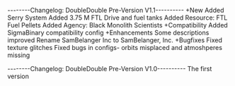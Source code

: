 --------Changelog: DoubleDouble Pre-Version V1.1----------
+New
	Added Serry System
	Added 3.75 M FTL Drive and fuel tanks
	Added Resource: FTL Fuel Pellets
	Added Agency: Black Monolith Scientists
+Compatibility
	Added SigmaBinary compatibility config
+Enhancements
	Some descriptions improved
	Rename SamBelanger Inc to SamBelanger, Inc.
+Bugfixes
	Fixed texture glitches
	Fixed bugs in configs- orbits misplaced and atmoshperes missing
  
--------Changelog: DoubleDouble Pre-Version V1.0----------
  The first version
